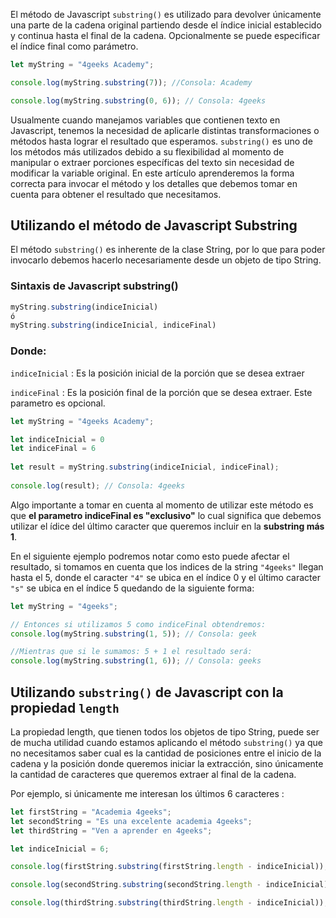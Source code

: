 El método de Javascript `substring()` es utilizado para devolver únicamente una parte de la cadena original partiendo desde el índice inicial establecido y continua hasta el final de la cadena. Opcionalmente se puede especificar el índice final como parámetro.

```js
let myString = "4geeks Academy";

console.log(myString.substring(7)); //Consola: Academy

console.log(myString.substring(0, 6)); // Consola: 4geeks

```

Usualmente cuando manejamos variables que contienen texto en Javascript, tenemos la necesidad de aplicarle distintas transformaciones o métodos hasta lograr el resultado que esperamos. `substring()` es uno de los métodos más utilizados debido a su flexibilidad al momento de manipular o extraer porciones específicas del texto sin necesidad de modificar la variable original. En este artículo aprenderemos la forma correcta para invocar el método y los detalles que debemos tomar en cuenta para obtener el resultado que necesitamos.

## Utilizando el método de Javascript Substring

El método `substring()` es inherente de la clase String, por lo que para poder invocarlo debemos hacerlo necesariamente desde un objeto de tipo String.

### Sintaxis de Javascript substring()

```js
myString.substring(indiceInicial)
ó
myString.substring(indiceInicial, indiceFinal)

```

### Donde:

`indiceInicial` : Es la posición inicial de la porción que se desea extraer

`indiceFinal` : Es la posición final de la porción que se desea extraer. Este parametro es opcional.

```js
let myString = "4geeks Academy"; 

let indiceInicial = 0
let indiceFinal = 6
  
let result = myString.substring(indiceInicial, indiceFinal); 
  
console.log(result); // Consola: 4geeks

```

Algo importante a tomar en cuenta al momento de utilizar este método es que **el parametro indiceFinal es "exclusivo"** lo cual significa que debemos utilizar el ídice del último caracter que queremos incluir en la **substring más 1**.

En el siguiente ejemplo podremos notar como esto puede afectar el resultado, si tomamos en cuenta que los indices de la string `"4geeks"` llegan hasta el 5, donde el caracter `"4"` se ubica en el índice 0 y el último caracter `"s"` se ubica en el índice 5 quedando de la siguiente forma:

```js
let myString = "4geeks"; 

// Entonces si utilizamos 5 como indiceFinal obtendremos:
console.log(myString.substring(1, 5)); // Consola: geek

//Mientras que si le sumamos: 5 + 1 el resultado será:
console.log(myString.substring(1, 6)); // Consola: geeks

```

## Utilizando `substring()` de Javascript con la propiedad `length`

La propiedad length, que tienen todos los objetos de tipo String, puede ser de mucha utilidad cuando estamos aplicando el método `substring()` ya que no necesitamos saber cual es la cantidad de posiciones entre el inicio de la cadena y la posición donde queremos iniciar la extracción, sino únicamente la cantidad de caracteres que queremos extraer al final de la cadena.

Por ejemplo, si únicamente me interesan los últimos 6 caracteres :

```js
let firstString = "Academia 4geeks";
let secondString = "Es una excelente academia 4geeks";
let thirdString = "Ven a aprender en 4geeks";

let indiceInicial = 6;

console.log(firstString.substring(firstString.length - indiceInicial)); // Consola: 4geeks

console.log(secondString.substring(secondString.length - indiceInicial)); // Consola: 4geeks

console.log(thirdString.substring(thirdString.length - indiceInicial)); // Consola: 4geeks

```

